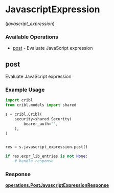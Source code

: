 # JavascriptExpression
(*javascript_expression*)

### Available Operations

* [post](#post) - Evaluate JavaScript expression

## post

Evaluate JavaScript expression

### Example Usage

```python
import cribl
from cribl.models import shared

s = cribl.Cribl(
    security=shared.Security(
        bearer_auth="",
    ),
)


res = s.javascript_expression.post()

if res.expr_lib_entries is not None:
    # handle response
```


### Response

**[operations.PostJavascriptExpressionResponse](../../models/operations/postjavascriptexpressionresponse.md)**

